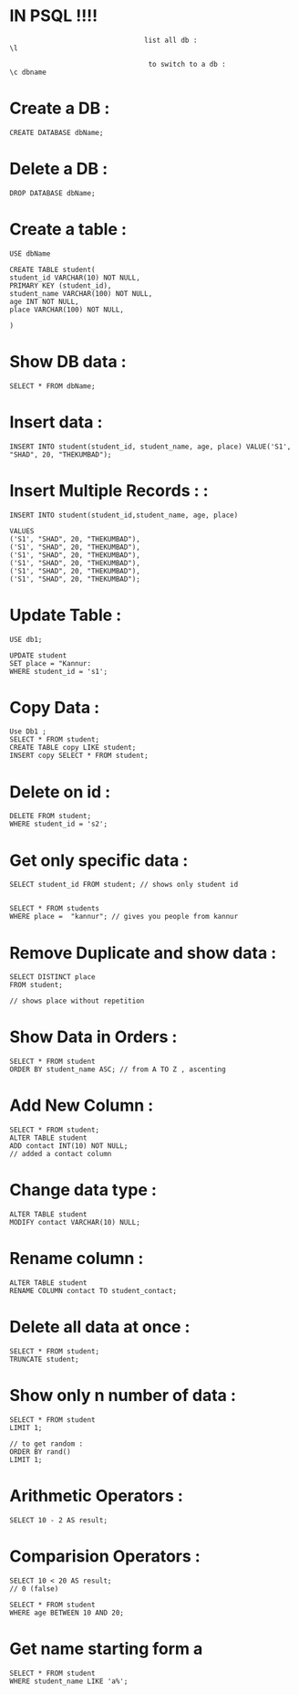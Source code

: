 # IN PSQL !!!!
```
                                 list all db :
\l

                                  to switch to a db :
\c dbname
```

# Create a DB : 
```
CREATE DATABASE dbName;
```

# Delete a DB : 
```
DROP DATABASE dbName;
```

# Create a table : 
```
USE dbName

CREATE TABLE student(
student_id VARCHAR(10) NOT NULL,
PRIMARY KEY (student_id),
student_name VARCHAR(100) NOT NULL,
age INT NOT NULL,
place VARCHAR(100) NOT NULL,

)
```

# Show DB data : 
```
SELECT * FROM dbName;
```

# Insert data : 
```
INSERT INTO student(student_id, student_name, age, place) VALUE('S1', "SHAD", 20, "THEKUMBAD");
```

# Insert Multiple Records :  : 
```
INSERT INTO student(student_id,student_name, age, place)

VALUES
('S1', "SHAD", 20, "THEKUMBAD"),
('S1', "SHAD", 20, "THEKUMBAD"),
('S1', "SHAD", 20, "THEKUMBAD"),
('S1', "SHAD", 20, "THEKUMBAD"),
('S1', "SHAD", 20, "THEKUMBAD"),
('S1', "SHAD", 20, "THEKUMBAD");
```

# Update Table : 
```
USE db1;

UPDATE student
SET place = "Kannur:
WHERE student_id = 's1';
```

# Copy Data : 
```
Use Db1 ;
SELECT * FROM student;
CREATE TABLE copy LIKE student;
INSERT copy SELECT * FROM student;
```

# Delete on id : 
```
DELETE FROM student;
WHERE student_id = 's2';
```

# Get only specific data : 
```
SELECT student_id FROM student; // shows only student id


SELECT * FROM students
WHERE place =  "kannur"; // gives you people from kannur
```

# Remove Duplicate and show data : 
```
SELECT DISTINCT place
FROM student;

// shows place without repetition
```

# Show Data in Orders : 
```
SELECT * FROM student
ORDER BY student_name ASC; // from A TO Z , ascenting
```
# Add New Column : 

```
SELECT * FROM student;
ALTER TABLE student
ADD contact INT(10) NOT NULL;
// added a contact column
```

# Change data type : 
```
ALTER TABLE student
MODIFY contact VARCHAR(10) NULL;
```

# Rename column : 
```
ALTER TABLE student
RENAME COLUMN contact TO student_contact;
```

# Delete all data at once : 
```
SELECT * FROM student;
TRUNCATE student;
```

# Show only n number of data : 
```
SELECT * FROM student
LIMIT 1;

// to get random :
ORDER BY rand()
LIMIT 1;
```

# Arithmetic Operators : 
```
SELECT 10 - 2 AS result;
```

# Comparision Operators : 
```
SELECT 10 < 20 AS result;
// 0 (false)

SELECT * FROM student
WHERE age BETWEEN 10 AND 20;
```

# Get name starting form a
```
SELECT * FROM student
WHERE student_name LIKE 'a%';
```
 








